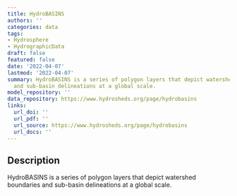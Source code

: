 ```yaml
---
title: HydroBASINS
authors: ''
categories: data
tags:
- Hydrosphere
- HydrographicData
draft: false
featured: false
date: '2022-04-07'
lastmod: '2022-04-07'
summary: HydroBASINS is a series of polygon layers that depict watershed boundaries
  and sub-basin delineations at a global scale.
model_repository: ''
data_repository: https://www.hydrosheds.org/page/hydrobasins
links:
  url_doi: ''
  url_pdf: ''
  url_source: https://www.hydrosheds.org/page/hydrobasins
  url_docs: ''
---
```


## Description

HydroBASINS is a series of polygon layers that depict watershed boundaries and sub-basin delineations at a global scale.

